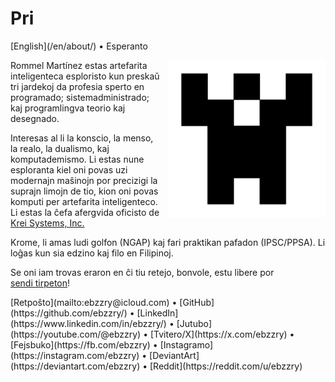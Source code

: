 Pri
===

<div class="center">[English](/en/about/) • Esperanto</div>

<div>
<img src="/images/site/identicon.png" style="float: right; width: 50%; margin: 0px 0px 0px 10px">

Rommel Martínez estas artefarita inteligenteca esploristo kun preskaŭ tri
jardekoj da profesia sperto en programado; sistemadministrado; kaj programlingva
teorio kaj desegnado.

Interesas al li la konscio, la menso, la realo, la dualismo, kaj komputademismo. Li estas
nune esploranta kiel oni povas uzi modernajn maŝinojn por precizigi la suprajn
limojn de tio, kion oni povas komputi per artefarita inteligenteco. Li estas la
ĉefa afergvida oficisto de [Krei Systems, Inc.](https://krei.systems)

Krome, li amas ludi golfon (NGAP) kaj fari praktikan pafadon (IPSC/PPSA). Li
loĝas kun sia edzino kaj filo en Filipinoj.

Se oni iam trovas eraron en ĉi tiu retejo, bonvole, estu libere por
[sendi tirpeton](https://github.com/ebzzry/ebzzry.github.io)!
</div>

<div class="center">
[Retpoŝto](mailto:ebzzry@icloud.com) • [GitHub](https://github.com/ebzzry/) • [LinkedIn](https://www.linkedin.com/in/ebzzry/) • [Jutubo](https://youtube.com/@ebzzry) • [Tvitero/X](https://x.com/ebzzry) • [Fejsbuko](https://fb.com/ebzzry) • [Instagramo](https://instagram.com/ebzzry) • [DeviantArt](https://deviantart.com/ebzzry) • [Reddit](https://reddit.com/u/ebzzry)<br><br>
</div>

